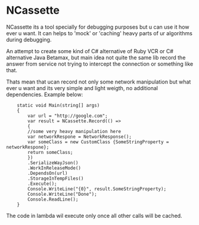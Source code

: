 NCassette
=======

NCassette its a tool specially for debugging purposes but u can use it how ever u want.
It can helps to 'mock' or 'caching' heavy parts of ur algorithms during debugging.

An attempt to create some kind of C# alternative of Ruby VCR or C# alternative Java Betamax,
but main idea not quite the same lib record the answer from service not trying to intercept the connection or something like that.

Thats mean that ucan record not only some network manipulation but what ever u want and its very simple
and light weigth, no additional dependencies.
Example below:


						
		static void Main(string[] args)
		{
			var url = "http://google.com";
			var result = NCassette.Record(() =>
			{
			//some very heavy manipulation here
			var networkRespone = NetworkResponse();
			var someClass = new CustomClass {SomeStringProperty = networkRespone};
			return someClass;
			})
			.SerializeWayJson()
			.WorkInReleaseMode()
			.DependsOn(url)
			.StorageInTempFiles()
			.Execute();
			Console.WriteLine("{0}", result.SomeStringProperty);
			Console.WriteLine("Done");
			Console.ReadLine();
		}

The code in lambda wil execute only once all other calls will be cached.


